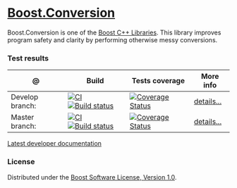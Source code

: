 # [Boost.Conversion](https://boost.org/libs/conversion)
Boost.Conversion is one of the [Boost C++ Libraries](https://github.com/boostorg). This library improves program safety and clarity by performing otherwise messy conversions.

### Test results

@               | Build         | Tests coverage | More info
----------------|-------------- | -------------- |-----------
Develop branch: | [![CI](https://github.com/boostorg/conversion/actions/workflows/ci.yml/badge.svg?branch=develop)](https://github.com/boostorg/conversion/actions/workflows/ci.yml) [![Build status](https://ci.appveyor.com/api/projects/status/1cky1hrunfa46bdx/branch/develop?svg=true)](https://ci.appveyor.com/project/apolukhin/conversion/branch/develop) | [![Coverage Status](https://coveralls.io/repos/github/boostorg/conversion/badge.svg?branch=develop)](https://coveralls.io/github/boostorg/conversion?branch=develop) | [details...](https://www.boost.org/development/tests/develop/developer/conversion.html)
Master branch:  | [![CI](https://github.com/boostorg/conversion/actions/workflows/ci.yml/badge.svg?branch=master)](https://github.com/boostorg/conversion/actions/workflows/ci.yml) [![Build status](https://ci.appveyor.com/api/projects/status/1cky1hrunfa46bdx/branch/master?svg=true)](https://ci.appveyor.com/project/apolukhin/conversion/branch/master) | [![Coverage Status](https://coveralls.io/repos/github/boostorg/conversion/badge.svg?branch=master)](https://coveralls.io/github/boostorg/conversion?branch=master) | [details...](https://www.boost.org/development/tests/master/developer/conversion.html)

[Latest developer documentation](https://www.boost.org/doc/libs/develop/doc/html/conversion.html)

### License

Distributed under the [Boost Software License, Version 1.0](https://boost.org/LICENSE_1_0.txt).

